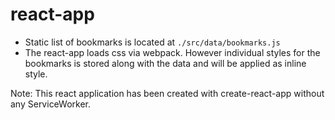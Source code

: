 # react-app

 * Static list of bookmarks is located at `./src/data/bookmarks.js`
 * The react-app loads css via webpack. However individual styles for the bookmarks is stored along with the data and will be applied as inline style.

 Note: This react application has been created with create-react-app without any ServiceWorker.
